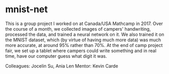 # mnist-net

This is a group project I worked on at Canada/USA Mathcamp in 2017. Over the course of a month, we collected images of campers' handwriting, processed the data, and trained a neural network on it. We also trained it on the MNIST dataset, which (by virtue of having much more data) was much more accurate, at around 95% rather than 70%. At the end of camp project fair, we set up a tablet where campers could write something and in real time, have our computer guess what digit it was. 

Colleagues: Jocelin Su, Ania Len
Mentor: Kevin Carde
